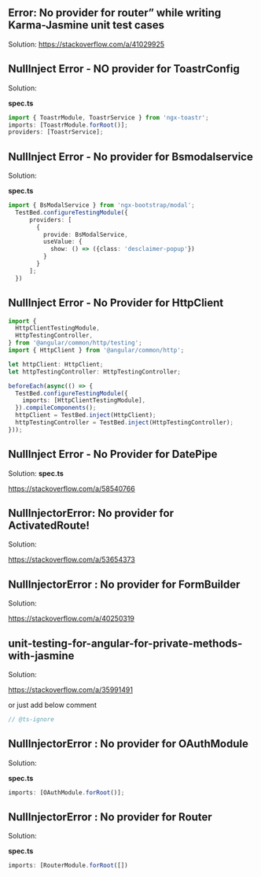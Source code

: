 ## Error: No provider for router” while writing Karma-Jasmine unit test cases

Solution: https://stackoverflow.com/a/41029925

## NullInject Error - NO provider for ToastrConfig

Solution:

**spec.ts**

```ts
import { ToastrModule, ToastrService } from 'ngx-toastr';
imports: [ToastrModule.forRoot()];
providers: [ToastrService];
```

## NullInject Error - No provider for Bsmodalservice

Solution:

**spec.ts**

```ts
import { BsModalService } from 'ngx-bootstrap/modal';
  TestBed.configureTestingModule({
      providers: [
        {
          provide: BsModalService,
          useValue: {
            show: () => ({class: 'desclaimer-popup'})
          }
        }
      ];
  })
```

## NullInject Error - No Provider for HttpClient

```ts
import {
  HttpClientTestingModule,
  HttpTestingController,
} from '@angular/common/http/testing';
import { HttpClient } from '@angular/common/http';

let httpClient: HttpClient;
let httpTestingController: HttpTestingController;

beforeEach(async(() => {
  TestBed.configureTestingModule({
    imports: [HttpClientTestingModule],
  }).compileComponents();
  httpClient = TestBed.inject(HttpClient);
  httpTestingController = TestBed.inject(HttpTestingController);
}));
```

## NullInject Error - No Provider for DatePipe

Solution:
**spec.ts**

https://stackoverflow.com/a/58540766

## NullInjectorError: No provider for ActivatedRoute!

Solution:

https://stackoverflow.com/a/53654373

## NullInjectorError : No provider for FormBuilder

Solution:

https://stackoverflow.com/a/40250319

## unit-testing-for-angular-for-private-methods-with-jasmine

Solution:

https://stackoverflow.com/a/35991491

or just add below comment

```ts
// @ts-ignore
```

## NullInjectorError : No provider for OAuthModule

Solution:

**spec.ts**

```ts
imports: [OAuthModule.forRoot()];
```

## NullInjectorError : No provider for Router

Solution:

**spec.ts**

```ts
imports: [RouterModule.forRoot([])
```

